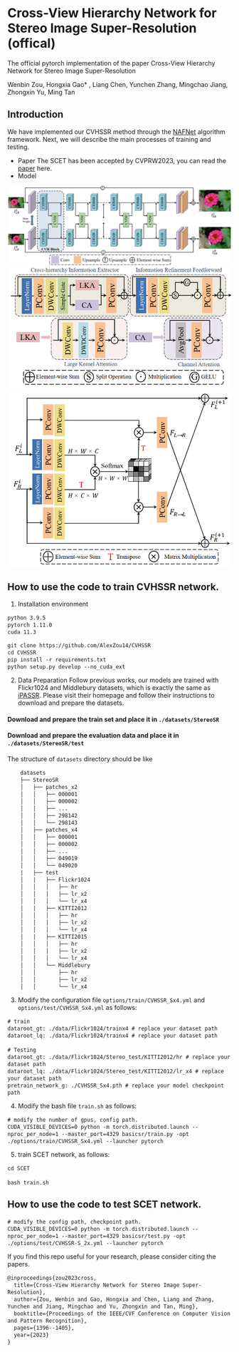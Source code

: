 # Cross-View Hierarchy Network for Stereo Image Super-Resolution (offical)
The official pytorch implementation of the paper Cross-View Hierarchy Network for Stereo Image Super-Resolution

Wenbin Zou, Hongxia Gao* , Liang Chen, Yunchen Zhang, Mingchao Jiang, Zhongxin Yu, Ming Tan

## Introduction

We have implemented our CVHSSR method through the [NAFNet](https://github.com/megvii-research/NAFNet) algorithm framework. Next, we will describe the main processes of training and testing.

- Paper The SCET has been accepted by CVPRW2023, you can read the [paper](http://arxiv.org/abs/2304.06236) here.
- Model

![Network](./figures/network1.png)
![Network2](./figures/network2.png)
![Network3](./figures/network3.png)

## How to use the code to train CVHSSR network.
1. Installation environment
```
python 3.9.5
pytorch 1.11.0
cuda 11.3
```

```
git clone https://github.com/AlexZou14/CVHSSR
cd CVHSSR
pip install -r requirements.txt
python setup.py develop --no_cuda_ext
```
2. Data Preparation
Follow previous works, our models are trained with Flickr1024 and Middlebury datasets, which is exactly the same as <a href="https://github.com/YingqianWang/iPASSR">iPASSR</a>. Please visit their homepage and follow their instructions to download and prepare the datasets.

#### Download and prepare the train set and place it in ```./datasets/StereoSR```

#### Download and prepare the evaluation data and place it in ```./datasets/StereoSR/test```

The structure of `datasets` directory should be like
```
    datasets
    ├── StereoSR
    │   ├── patches_x2
    │   │   ├── 000001
    │   │   ├── 000002
    │   │   ├── ...
    │   │   ├── 298142
    │   │   └── 298143
    │   ├── patches_x4
    │   │   ├── 000001
    │   │   ├── 000002
    │   │   ├── ...
    │   │   ├── 049019
    │   │   └── 049020
    |   ├── test
    │   |   ├── Flickr1024
    │   │   │   ├── hr
    │   │   │   ├── lr_x2
    │   │   │   └── lr_x4
    │   |   ├── KITTI2012
    │   │   │   ├── hr
    │   │   │   ├── lr_x2
    │   │   │   └── lr_x4
    │   |   ├── KITTI2015
    │   │   │   ├── hr
    │   │   │   ├── lr_x2
    │   │   │   └── lr_x4
    │   │   └── Middlebury
    │   │       ├── hr
    │   │       ├── lr_x2
    │   │       └── lr_x4
```

3. Modify the configuration file `options/train/CVHSSR_Sx4.yml` and `options/test/CVHSSR_Sx4.yml` as follows:
```
# train
dataroot_gt: ./data/Flickr1024/trainx4 # replace your dataset path
dataroot_lq: ./data/Flickr1024/trainx4 # replace your dataset path

# Testing
dataroot_gt: ./data/Flickr1024/Stereo_test/KITTI2012/hr # replace your dataset path
dataroot_lq: ./data/Flickr1024/Stereo_test/KITTI2012/lr_x4 # replace your dataset path
pretrain_network_g: ./CVHSSR_Sx4.pth # replace your model checkpoint path
```

4. Modify the bash file `train.sh` as follows:
```
# modify the number of gpus, config path.
CUDA_VISIBLE_DEVICES=0 python -m torch.distributed.launch --nproc_per_node=1 --master_port=4329 basicsr/train.py -opt ./options/train/CVHSSR_Sx4.yml --launcher pytorch
```

5. train SCET network, as follows:
```
cd SCET

bash train.sh
```
## How to use the code to test SCET network.

```
# modify the config path, checkpoint path.
CUDA_VISIBLE_DEVICES=0 python -m torch.distributed.launch --nproc_per_node=1 --master_port=4329 basicsr/test.py -opt ./options/test/CVHSSR-S_2x.yml --launcher pytorch
```

If you find this repo useful for your research, please consider citing the papers.
```
@inproceedings{zou2023cross,
  title={Cross-View Hierarchy Network for Stereo Image Super-Resolution},
  author={Zou, Wenbin and Gao, Hongxia and Chen, Liang and Zhang, Yunchen and Jiang, Mingchao and Yu, Zhongxin and Tan, Ming},
  booktitle={Proceedings of the IEEE/CVF Conference on Computer Vision and Pattern Recognition},
  pages={1396--1405},
  year={2023}
}
```